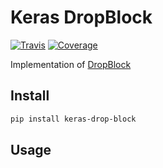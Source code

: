 # Keras DropBlock

[![Travis](https://travis-ci.org/CyberZHG/keras-drop-block.svg)](https://travis-ci.org/CyberZHG/keras-drop-block)
[![Coverage](https://coveralls.io/repos/github/CyberZHG/keras-drop-block/badge.svg?branch=master)](https://coveralls.io/github/CyberZHG/keras-drop-block)

Implementation of [DropBlock](https://arxiv.org/pdf/1810.12890.pdf)

## Install

```bash
pip install keras-drop-block
```

## Usage

```python

```
